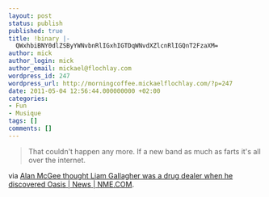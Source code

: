 ```yaml
---
layout: post
status: publish
published: true
title: !binary |-
  QWxhbiBNY0dlZSByYWNvbnRlIGxhIGTDqWNvdXZlcnRlIGQnT2FzaXM=
author: mick
author_login: mick
author_email: mickael@flochlay.com
wordpress_id: 247
wordpress_url: http://morningcoffee.mickaelflochlay.com/?p=247
date: 2011-05-04 12:56:44.000000000 +02:00
categories:
- Fun
- Musique
tags: []
comments: []
---
```

<blockquote>That couldn't happen any more. If a new band as much as farts it's all over the internet.</blockquote>
via <a href="http://www.nme.com/news/oasis/56425">Alan McGee thought Liam Gallagher was a drug dealer when he discovered Oasis | News | NME.COM</a>.
